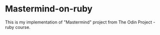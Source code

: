 # Mastermind-on-ruby
This is my implementation of "Mastermind" project from The Odin Project - ruby course.
